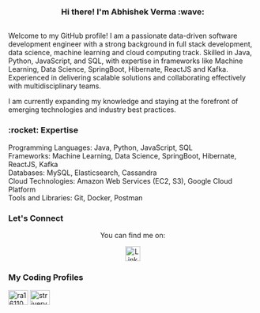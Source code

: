 <h3 align="center"> Hi there! I'm Abhishek Verma :wave:</h3>
<div align="center"> <img src="https://komarev.com/ghpvc/?username=abhi460729&style=flat-square&color=blue" alt=""/> </div>

Welcome to my GitHub profile! I am a passionate data-driven software development engineer with a strong background in full stack development, data science, machine learning and cloud computing track. Skilled in Java, Python, JavaScript, and SQL, with expertise in frameworks like Machine Learning, Data Science, SpringBoot, Hibernate, ReactJS and Kafka. Experienced in delivering scalable solutions and collaborating effectively with multidisciplinary teams.

I am currently expanding my knowledge and staying at the forefront of emerging technologies and industry best practices.

<h3> :rocket: Expertise </h3>
Programming Languages: Java, Python, JavaScript, SQL </br>
Frameworks: Machine Learning, Data Science, SpringBoot, Hibernate, ReactJS, Kafka </br>
Databases: MySQL, Elasticsearch, Cassandra </br>
Cloud Technologies: Amazon Web Services (EC2, S3), Google Cloud Platform </br>
Tools and Libraries: Git, Docker, Postman

### Let's Connect
<p align="center">
  You can find me on:
</p>

<p align="center">
  <a href="https://linkedin.com/in/abhishekverma4607">
    <img src="https://raw.githubusercontent.com/rahuldkjain/github-profile-readme-generator/master/src/images/icons/Social/linked-in-alt.svg" alt="LinkedIn" height="30" />
  </a>
</p>

### My Coding Profiles
<p align="centre">
<a href="https://www.hackerrank.com/ra1611008010402" target="blank"><img align="center" src="https://raw.githubusercontent.com/rahuldkjain/github-profile-readme-generator/master/src/images/icons/Social/hackerrank.svg" alt="ra1611008010402" height="30" width="40" /></a>
<a href="https://www.leetcode.com/striververma" target="blank"><img align="center" src="https://raw.githubusercontent.com/rahuldkjain/github-profile-readme-generator/master/src/images/icons/Social/leet-code.svg" alt="striververma" height="30" width="40" /></a>
</p>
